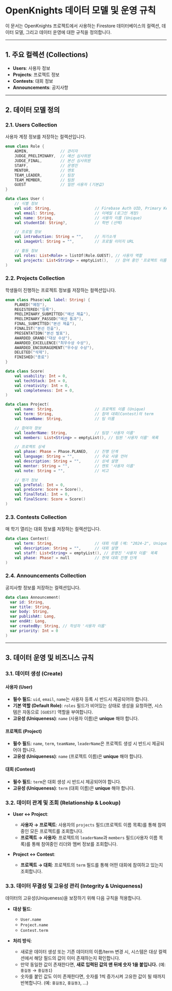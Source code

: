 # OpenKnights 데이터 모델 및 운영 규칙

이 문서는 OpenKnights 프로젝트에서 사용하는 Firestore 데이터베이스의 컬렉션, 데이터 모델, 그리고 데이터 운영에 대한 규칙을 정의합니다.

---

## 1. 주요 컬렉션 (Collections)

- **Users**: 사용자 정보
- **Projects**: 프로젝트 정보
- **Contests**: 대회 정보
- **Announcements**: 공지사항

---

## 2. 데이터 모델 정의

### 2.1. Users Collection

사용자 계정 정보를 저장하는 컬렉션입니다.

```kotlin
enum class Role {
    ADMIN,              // 관리자
    JUDGE_PRELIMINARY,  // 예선 심사위원
    JUDGE_FINAL,        // 본선 심사위원
    STAFF,              // 운영진
    MENTOR,             // 멘토
    TEAM_LEADER,        // 팀장
    TEAM_MEMBER,        // 팀원
    GUEST               // 일반 사용자 (기본값)
}

data class User (
    // 식별 정보
    val uid: String,                   // Firebase Auth UID, Primary Key
    val email: String,                 // 이메일 (로그인 계정)
    val name: String,                  // 사용자 이름 (Unique)
    val studentId: String?,            // 학번 (선택)

    // 프로필 정보
    val introduction: String = "",     // 자기소개
    val imageUrl: String = "",         // 프로필 이미지 URL

    // 활동 정보
    val roles: List<Role> = listOf(Role.GUEST), // 사용자 역할
    val projects: List<String> = emptyList(),   // 참여 중인 '프로젝트 이름' 목록
)
```

### 2.2. Projects Collection

학생들이 진행하는 프로젝트 정보를 저장하는 컬렉션입니다.

```kotlin
enum class Phase(val label: String) {
    PLANED("예정"),
    REGISTERED("등록"),
    PRELIMINARY_SUBMITTED("예선 제출"),
    PRELIMINARY_PASSED("예선 통과"),
    FINAL_SUBMITTED("본선 제출"),
    FINALIST("본선 진출"),
    PRESENTATION("본선 발표"),
    AWARDED_GRAND("대상 수상"),
    AWARDED_EXCELLENCE("최우수상 수상"),
    AWARDED_ENCOURAGEMENT("우수상 수상"),
    DELETED("삭제"),
    FINISHED("종료")
}

data class Score(
    val usability: Int = 0,
    val techStack: Int = 0,
    val creativity: Int = 0,
    val completeness: Int = 0,
)

data class Project(
    val name: String,                  // 프로젝트 이름 (Unique)
    val term: String,                  // 참여 대회(Contest)의 term
    val teamName: String,              // 팀 이름

    // 참여자 정보
    val leaderName: String,            // 팀장 '사용자 이름'
    val members: List<String> = emptyList(), // 팀원 '사용자 이름' 목록

    // 프로젝트 상세
    val phase: Phase = Phase.PLANED,   // 진행 단계
    val language: String = "",         // 주요 사용 언어
    val description: String = "",      // 상세 설명
    val mentor: String = "",           // 멘토 '사용자 이름'
    val note: String = "",             // 비고

    // 평가 정보
    val preTotal: Int = 0,
    val preScore: Score = Score(),
    val finalTotal: Int = 0,
    val finalScore: Score = Score()
)
```

### 2.3. Contests Collection

매 학기 열리는 대회 정보를 저장하는 컬렉션입니다.

```kotlin
data class Contest(
    val term: String,                  // 대회 이름 (예: "2024-2", Unique)
    val description: String = "",      // 대회 설명
    val staff: List<String> = emptyList(), // 운영진 '사용자 이름' 목록
    val phase: Phase? = null           // 현재 대회 진행 단계
)
```

### 2.4. Announcements Collection

공지사항 정보를 저장하는 컬렉션입니다.

```kotlin
data class Announcement(
  var id: String,
  var title: String,
  var body: String,
  var publishAt: Long,
  var endAt: Long,
  var createdBy: String, // 작성자 '사용자 이름'
  var priority: Int = 0
)
```

---

## 3. 데이터 운영 및 비즈니스 규칙

### 3.1. 데이터 생성 (Create)

#### 사용자 (User)
- **필수 필드**: `uid`, `email`, `name`는 사용자 등록 시 반드시 제공되어야 합니다.
- **기본 역할 (Default Role)**: `roles` 필드가 비어있는 상태로 생성을 요청하면, 시스템은 자동으로 `[GUEST]` 역할을 부여합니다.
- **고유성 (Uniqueness)**: `name` (사용자 이름)은 **unique** 해야 합니다.

#### 프로젝트 (Project)
- **필수 필드**: `name`, `term`, `teamName`, `leaderName`은 프로젝트 생성 시 반드시 제공되어야 합니다.
- **고유성 (Uniqueness)**: `name` (프로젝트 이름)은 **unique** 해야 합니다.

#### 대회 (Contest)
- **필수 필드**: `term`은 대회 생성 시 반드시 제공되어야 합니다.
- **고유성 (Uniqueness)**: `term` (대회 이름)은 **unique** 해야 합니다.

### 3.2. 데이터 관계 및 조회 (Relationship & Lookup)

- **User ↔ Project**:
  - **사용자 → 프로젝트**: 사용자의 `projects` 필드(프로젝트 이름 목록)를 통해 참여 중인 모든 프로젝트를 조회합니다.
  - **프로젝트 → 사용자**: 프로젝트의 `leaderName`과 `members` 필드(사용자 이름 목록)를 통해 참여중인 리더와 멤버 정보를 조회합니다.

- **Project ↔ Contest**:
  - **프로젝트 → 대회**: 프로젝트의 `term` 필드를 통해 어떤 대회에 참여하고 있는지 조회합니다.

### 3.3. 데이터 무결성 및 고유성 관리 (Integrity & Uniqueness)

데이터의 고유성(Uniqueness)을 보장하기 위해 다음 규칙을 적용합니다.

- **대상 필드**:
  - `User.name`
  - `Project.name`
  - `Contest.term`

- **처리 방식**:
  - 새로운 데이터 생성 또는 기존 데이터의 이름/term 변경 시, 시스템은 대상 컬렉션에서 해당 필드의 값이 이미 존재하는지 확인합니다.
  - 만약 동일한 값이 존재한다면, **새로 입력된 값의 맨 뒤에 숫자 1을 붙입니다.** (예: `홍길동` → `홍길동1`)
  - 숫자를 붙인 값도 이미 존재한다면, 숫자를 1씩 증가시켜 고유한 값이 될 때까지 반복합니다. (예: `홍길동2`, `홍길동3`, ...)
